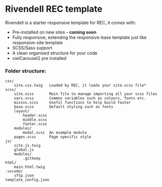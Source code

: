 
# Rivendell REC template

Rivendell is a starter responsive template for REC, it comes with:

- Pre-installed on new sites **- coming soon**
- Fully responsive, extending the responsive-base template just like responsive-site template
- SCSS/Sass support
- A clean organised structure for your code
- owlCarousel2 pre installed

### Folder structure:

    css/
        site.css.twig   Loaded by REC, it loads your site.scss file*
    scss/
        site.scss       Main file to manage importing all your scss files
        vars.scss       Common variables such as colours, fonts etc.
        mixins.scss     Useful functions to help build faster
        base.scss       Default styling such as fonts
        layout/
            header.scss
            middle.scss
            footer.scss
        modules/
            modal.scss  An example module
        pages.scss      Page specific style
    js/
        site.js.twig  
        global.js
        modules/
            .gitkeep
    html/
        main.html.twig
    .vscode/
        sftp.json
    template_config.json